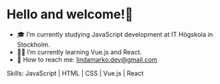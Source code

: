 # Hello and welcome!🙂


- 🎓 I’m currently studying JavaScript development at IT Högskola in Stockholm.
- 👩‍💻 I’m currently learning Vue.js and React.
- 📧 How to reach me: lindamarko.dev@gmail.com 



Skills: JavaScript | HTML | CSS | Vue.js | React

<!--
**LindaMarko/LindaMarko** is a ✨ _special_ ✨ repository because its `README.md` (this file) appears on your GitHub profile.

Here are some ideas to get you started:

- 🔭 I’m currently working on ...
- 🌱 I’m currently learning ...
- 👯 I’m looking to collaborate on ...
- 🤔 I’m looking for help with ...
- 💬 Ask me about ...
- 📫 How to reach me: ...
- 😄 Pronouns: ...
- ⚡ Fun fact: ...
-->
